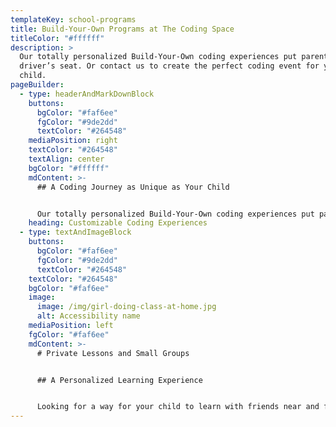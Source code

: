 ```yaml
---
templateKey: school-programs
title: Build-Your-Own Programs at The Coding Space
titleColor: "#ffffff"
description: >
  Our totally personalized Build-Your-Own coding experiences put parents in the
  driver’s seat. Or contact us to create the perfect coding event for your
  child.
pageBuilder:
  - type: headerAndMarkDownBlock
    buttons:
      bgColor: "#faf6ee"
      fgColor: "#9de2dd"
      textColor: "#264548"
    mediaPosition: right
    textColor: "#264548"
    textAlign: center
    bgColor: "#ffffff"
    mdContent: >-
      ## A Coding Journey as Unique as Your Child


      Our totally personalized Build-Your-Own coding experiences put parents in the driver’s seat. Looking for a unique celebration? Check out our birthday parties. Have a Girl Scout in the family? We’ve got specialized badge programs. Check out some of our most popular options below. Don’t see what you’re looking for? Contact us to create the perfect coding event for your child.
    heading: Customizable Coding Experiences
  - type: textAndImageBlock
    buttons:
      bgColor: "#faf6ee"
      fgColor: "#9de2dd"
      textColor: "#264548"
    textColor: "#264548"
    bgColor: "#faf6ee"
    image:
      image: /img/girl-doing-class-at-home.jpg
      alt: Accessibility name
    mediaPosition: left
    fgColor: "#faf6ee"
    mdContent: >-
      # Private Lessons and Small Groups


      ## A Personalized Learning Experience


      Looking for a way for your child to learn with friends near and far? Or get dedicated help from an instructor in a one-on-one setting? Our virtual and in-person private lessons and small group classes provide students with targeted support from our experienced instructors.
---
```

